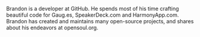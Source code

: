 Brandon is a developer at GitHub. He spends most of his time crafting beautiful code for Gaug.es, SpeakerDeck.com and HarmonyApp.com. Brandon has created and maintains many open-source projects, and shares about his endeavors at opensoul.org.
